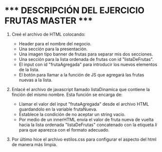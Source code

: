 # *** DESCRIPCIÓN DEL EJERCICIO FRUTAS MASTER ***

1. Creé el archivo de HTML colocando:
   * Header para el nombre del negocio.
   * Una sección para la presentación.
   * Una imagen tipo banner de frutas para separar mis dos secciones.
   * Una sección para la lista ordenada de frutas con id "listaDeFrutas".
   * El input con id "frutaAgregada" para introducir los nuevos elementos de la lista.
   * El botón para llamar a la función de JS que agregará las frutas nuevas a la lista.

2. Enlacé el archivo de javascript llamado listaDinamica que contiene la finción del mismo nombre. Esta función se encarga de:
   * Llamar el valor del input "frutaAgregada" desde el archivo HTML guardandolo en la variable frutaNueva.
   * Establece la condición de no aceptar un string vacío.
   * Por medio de un innerHTML envía el valor de fruta nueva de vuelta hacia la lista ordenada "listaDeFrutas" concatenado con la etiqueta *li* para que aparezca con el formato adecuado.

3. Por último hice el archivo estilos.css para configurar el aspecto del html de manera más limpia.

